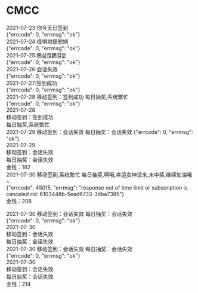 # CMCC

  
2021-07-23:你今天已签到  
{"errcode": 0, "errmsg": "ok"}  
2021-07-24:绛惧埌鎴愬姛  
{"errcode": 0, "errmsg": "ok"}  
2021-07-25:鴉싪캕鸚길븞  
{"errcode": 0, "errmsg": "ok"}  
2021-07-26:会话失效  
{"errcode": 0, "errmsg": "ok"}  
2021-07-27:签到成功  
{"errcode": 0, "errmsg": "ok"}  
2021-07-28 移动签到：签到成功 
每日抽奖,系统繁忙  
{"errcode": 0, "errmsg": "ok"}  
2021-07-28  
移动签到：签到成功  
每日抽奖,系统繁忙  
2021-07-29
移动签到：会话失效
每日抽奖：会话失效 
{"errcode": 0, "errmsg": "ok"}  
2021-07-29  
移动签到：会话失效  
每日抽奖：会话失效  
金钱：182  
2021-07-30
移动签到,系统繁忙
每日抽奖,啊哦,幸运女神没来,未中奖,继续加油哦~  
{"errcode": 45015, "errmsg": "response out of time limit or subscription is canceled rid: 6103448b-5ead6733-3dba7385"}  
金钱：208  
  
2021-07-30
移动签到：会话失效
每日抽奖：会话失效  
{"errcode": 0, "errmsg": "ok"}  
2021-07-30  
移动签到：会话失效  
每日抽奖：会话失效  
2021-07-30
移动签到：会话失效
每日抽奖：会话失效  
{"errcode": 0, "errmsg": "ok"}  
2021-07-30  
移动签到：会话失效  
每日抽奖：会话失效  
金钱：214